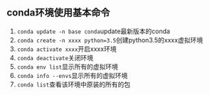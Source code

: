## conda环境使用基本命令
1. `conda update -n base conda`update最新版本的conda
2. `conda create -n xxxx python=3.5`创建python3.5的xxxx虚拟环境
3. `conda activate xxxx`开启xxxx环境
4. `conda deactivate`关闭环境
5. `conda env list`显示所有的虚拟环境
6. `conda info --envs`显示所有的虚拟环境
7. `conda list`查看该环境中原装的所有的包
